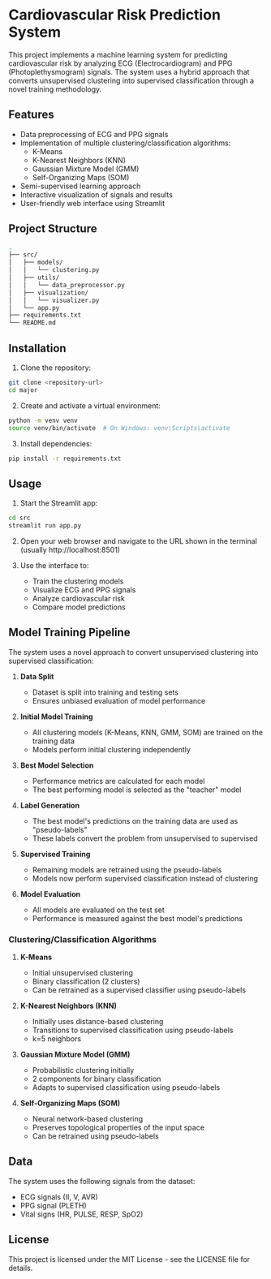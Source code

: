 # Cardiovascular Risk Prediction System

This project implements a machine learning system for predicting cardiovascular risk by analyzing ECG (Electrocardiogram) and PPG (Photoplethysmogram) signals. The system uses a hybrid approach that converts unsupervised clustering into supervised classification through a novel training methodology.

## Features

- Data preprocessing of ECG and PPG signals
- Implementation of multiple clustering/classification algorithms:
  - K-Means
  - K-Nearest Neighbors (KNN)
  - Gaussian Mixture Model (GMM)
  - Self-Organizing Maps (SOM)
- Semi-supervised learning approach
- Interactive visualization of signals and results
- User-friendly web interface using Streamlit

## Project Structure

```bash
.
├── src/
│   ├── models/
│   │   └── clustering.py
│   ├── utils/
│   │   └── data_preprocessor.py
│   ├── visualization/
│   │   └── visualizer.py
│   └── app.py
├── requirements.txt
└── README.md
```

## Installation

1. Clone the repository:

```bash
git clone <repository-url>
cd major
```

2. Create and activate a virtual environment:

```bash
python -m venv venv
source venv/bin/activate  # On Windows: venv\Scripts\activate
```

3. Install dependencies:

```bash
pip install -r requirements.txt
```

## Usage

1. Start the Streamlit app:

```bash
cd src
streamlit run app.py
```

2. Open your web browser and navigate to the URL shown in the terminal (usually http://localhost:8501)

3. Use the interface to:
   - Train the clustering models
   - Visualize ECG and PPG signals
   - Analyze cardiovascular risk
   - Compare model predictions

## Model Training Pipeline

The system uses a novel approach to convert unsupervised clustering into supervised classification:

1. **Data Split**

   - Dataset is split into training and testing sets
   - Ensures unbiased evaluation of model performance

2. **Initial Model Training**

   - All clustering models (K-Means, KNN, GMM, SOM) are trained on the training data
   - Models perform initial clustering independently

3. **Best Model Selection**

   - Performance metrics are calculated for each model
   - The best performing model is selected as the "teacher" model

4. **Label Generation**

   - The best model's predictions on the training data are used as "pseudo-labels"
   - These labels convert the problem from unsupervised to supervised

5. **Supervised Training**

   - Remaining models are retrained using the pseudo-labels
   - Models now perform supervised classification instead of clustering

6. **Model Evaluation**
   - All models are evaluated on the test set
   - Performance is measured against the best model's predictions

### Clustering/Classification Algorithms

1. **K-Means**

   - Initial unsupervised clustering
   - Binary classification (2 clusters)
   - Can be retrained as a supervised classifier using pseudo-labels

2. **K-Nearest Neighbors (KNN)**

   - Initially uses distance-based clustering
   - Transitions to supervised classification using pseudo-labels
   - k=5 neighbors

3. **Gaussian Mixture Model (GMM)**

   - Probabilistic clustering initially
   - 2 components for binary classification
   - Adapts to supervised classification using pseudo-labels

4. **Self-Organizing Maps (SOM)**
   - Neural network-based clustering
   - Preserves topological properties of the input space
   - Can be retrained using pseudo-labels

## Data

The system uses the following signals from the dataset:

- ECG signals (II, V, AVR)
- PPG signal (PLETH)
- Vital signs (HR, PULSE, RESP, SpO2)

## License

This project is licensed under the MIT License - see the LICENSE file for details.
